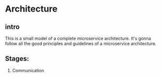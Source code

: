 # Architecture

## intro 
This is a small model of a complete microservice architecture.
It's gonna follow all the good principles and guidelines of a microservice architecture.

## Stages:
  1. Communication

